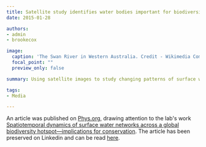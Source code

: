 ```yaml
---
title: Satellite study identifies water bodies important for biodiversity conservation
date: 2015-01-28

authors:
- admin
- brookecox

image:
  caption: 'The Swan River in Western Australia. Credit - Wikimedia Commons'
  focal_point: ""
  preview_only: false

summary: Using satellite images to study changing patterns of surface water is a powerful tool for identifying conservationally important "stepping stone" water bodies that could help aquatic species survive in a drying climate, a UNSW-led study shows.

tags:
- Media

---
```


An article was published on <a href="https://phys.org/">Phys.org</a>, drawing attention to the lab's work <a href="https://iopscience.iop.org/article/10.1088/1748-9326/9/11/114012">Spatiotemporal dynamics of surface water networks across a global biodiversity hotspot—implications for conservation</a>. The article has been preserved on Linkedin and can be read <a href="https://phys.org/news/2015-01-satellite-bodies-important-biodiversity.html">here</a>.